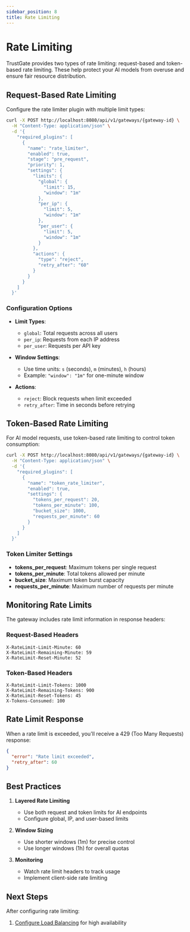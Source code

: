 ```yaml
---
sidebar_position: 8
title: Rate Limiting
---
```


# Rate Limiting

TrustGate provides two types of rate limiting: request-based and token-based rate limiting. These help protect your AI models from overuse and ensure fair resource distribution.

## Request-Based Rate Limiting

Configure the rate limiter plugin with multiple limit types:

```bash
curl -X POST http://localhost:8080/api/v1/gateways/{gateway-id} \
  -H "Content-Type: application/json" \
  -d '{
    "required_plugins": [
      {
        "name": "rate_limiter",
        "enabled": true,
        "stage": "pre_request",
        "priority": 1,
        "settings": {
          "limits": {
            "global": {
              "limit": 15,
              "window": "1m"
            },
            "per_ip": {
              "limit": 5,
              "window": "1m"
            },
            "per_user": {
              "limit": 5,
              "window": "1m"
            }
          },
          "actions": {
            "type": "reject",
            "retry_after": "60"
          }
        }
      }
    ]
  }'
```

### Configuration Options

- **Limit Types**:
  - `global`: Total requests across all users
  - `per_ip`: Requests from each IP address
  - `per_user`: Requests per API key

- **Window Settings**:
  - Use time units: `s` (seconds), `m` (minutes), `h` (hours)
  - Example: `"window": "1m"` for one-minute window

- **Actions**:
  - `reject`: Block requests when limit exceeded
  - `retry_after`: Time in seconds before retrying

## Token-Based Rate Limiting

For AI model requests, use token-based rate limiting to control token consumption:

```bash
curl -X POST http://localhost:8080/api/v1/gateways/{gateway-id} \
  -H "Content-Type: application/json" \
  -d '{
    "required_plugins": [
      {
        "name": "token_rate_limiter",
        "enabled": true,
        "settings": {
          "tokens_per_request": 20,
          "tokens_per_minute": 100,
          "bucket_size": 1000,
          "requests_per_minute": 60
        }
      }
    ]
  }'
```

### Token Limiter Settings

- **tokens_per_request**: Maximum tokens per single request
- **tokens_per_minute**: Total tokens allowed per minute
- **bucket_size**: Maximum token burst capacity
- **requests_per_minute**: Maximum number of requests per minute

## Monitoring Rate Limits

The gateway includes rate limit information in response headers:

### Request-Based Headers
```
X-RateLimit-Limit-Minute: 60
X-RateLimit-Remaining-Minute: 59
X-RateLimit-Reset-Minute: 52
```

### Token-Based Headers
```
X-RateLimit-Limit-Tokens: 1000
X-RateLimit-Remaining-Tokens: 900
X-RateLimit-Reset-Tokens: 45
X-Tokens-Consumed: 100
```

## Rate Limit Response

When a rate limit is exceeded, you'll receive a 429 (Too Many Requests) response:

```json
{
  "error": "Rate limit exceeded",
  "retry_after": 60
}
```

## Best Practices

1. **Layered Rate Limiting**
   - Use both request and token limits for AI endpoints
   - Configure global, IP, and user-based limits

2. **Window Sizing**
   - Use shorter windows (1m) for precise control
   - Use longer windows (1h) for overall quotas

3. **Monitoring**
   - Watch rate limit headers to track usage
   - Implement client-side rate limiting

## Next Steps

After configuring rate limiting:

1. [Configure Load Balancing](./load-balancing.md) for high availability
